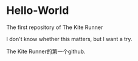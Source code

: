# Hello-World
The first repository of The Kite Runner 

I don't know whether this matters, but I want a try.

The Kite Runner的第一个github.
